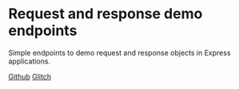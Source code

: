 Request and response demo endpoints
===================================

Simple endpoints to demo request and response objects
in Express applications.

[Github](https://github.com/Thinkful-Ed/express-basic-response-example-1)
[Glitch](https://glitch.com/edit/#!/useful-month)

